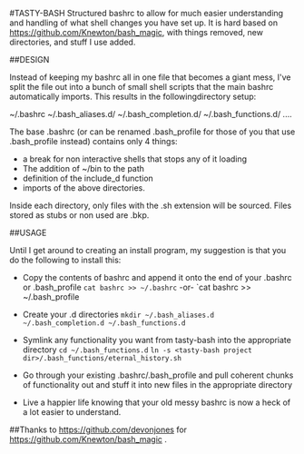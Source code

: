 #TASTY-BASH
Structured bashrc to allow for much easier understanding and handling of what shell changes you have set up. It is hard based on https://github.com/Knewton/bash_magic, with things removed, new directories, and stuff I use added.


##DESIGN


Instead of keeping my bashrc all in one file that becomes a giant mess, I've split the file out into a bunch of small shell scripts that the main bashrc automatically imports.  This results in the followingdirectory setup:

~/.bashrc
~/.bash_aliases.d/
~/.bash_completion.d/
~/.bash_functions.d/
....

The base .bashrc (or can be renamed .bash_profile for those of you that use .bash_profile instead) contains only 4 things:

* a break for non interactive shells that stops any of it loading
* The addition of ~/bin to the path
* definition of the include_d function
* imports of the above directories.

Inside each directory, only files with the .sh extension will be sourced. Files stored as stubs or non used are .bkp.


##USAGE


Until I get around to creating an install program, my suggestion is that you do the following to install this:

* Copy the contents of bashrc and append it onto the end of your .bashrc or .bash_profile
  `cat bashrc >> ~/.bashrc`
  -or-
  `cat bashrc >> ~/.bash_profile

* Create your .d directories
  `mkdir ~/.bash_aliases.d ~/.bash_completion.d ~/.bash_functions.d`

* Symlink any functionality you want from tasty-bash into the appropriate directory
  `cd ~/.bash_functions.d`
  `ln -s <tasty-bash project dir>/.bash_functions/eternal_history.sh`
  <repeat as needed>

* Go through your existing .bashrc/.bash_profile and pull coherent chunks of functionality out and stuff it into new files in the appropriate directory

* Live a happier life knowing that your old messy bashrc is now a heck of a lot easier to understand.




##Thanks to https://github.com/devonjones for https://github.com/Knewton/bash_magic .
